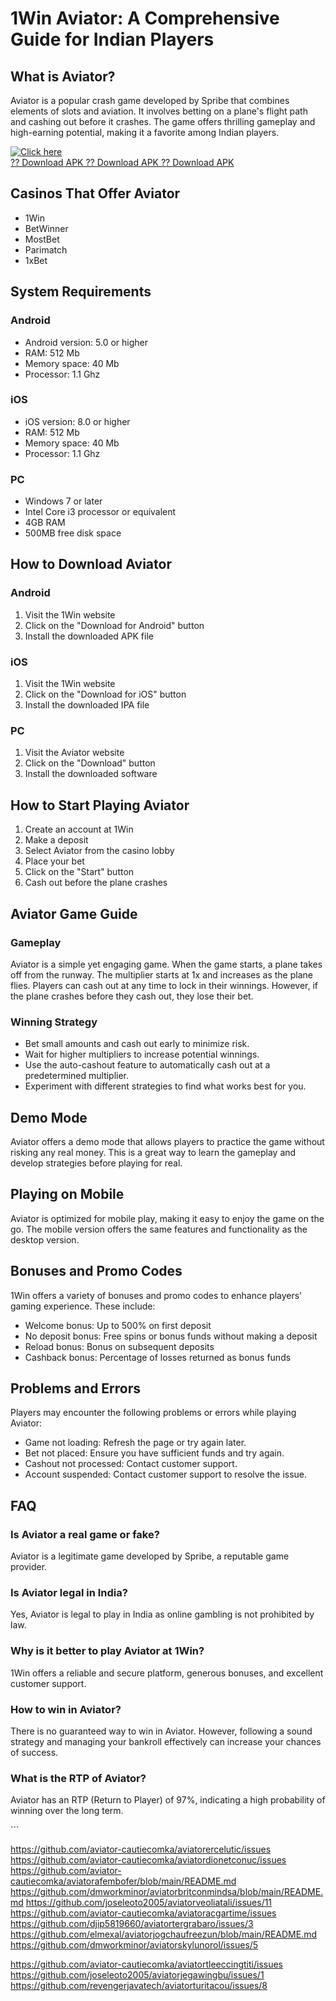 # 1Win Aviator: A Comprehensive Guide for Indian Players

## What is Aviator?

Aviator is a popular crash game developed by Spribe that combines
elements of slots and aviation. It involves betting on a plane\'s flight
path and cashing out before it crashes. The game offers thrilling
gameplay and high-earning potential, making it a favorite among Indian
players.

[![Click
here](https://readscoops.com/wp-content/uploads/2023/03/Readscoop-aviator-1-1.jpg)](https://traff.sbs/deff)\
[?? Download APK ?? Download APK ?? Download
APK](https://traff.sbs/deff)

## Casinos That Offer Aviator

-   1Win
-   BetWinner
-   MostBet
-   Parimatch
-   1xBet

## System Requirements

### Android

-   Android version: 5.0 or higher
-   RAM: 512 Mb
-   Memory space: 40 Mb
-   Processor: 1.1 Ghz

### iOS

-   iOS version: 8.0 or higher
-   RAM: 512 Mb
-   Memory space: 40 Mb
-   Processor: 1.1 Ghz

### PC

-   Windows 7 or later
-   Intel Core i3 processor or equivalent
-   4GB RAM
-   500MB free disk space

## How to Download Aviator

### Android

1.  Visit the 1Win website
2.  Click on the "Download for Android" button
3.  Install the downloaded APK file

### iOS

1.  Visit the 1Win website
2.  Click on the "Download for iOS" button
3.  Install the downloaded IPA file

### PC

1.  Visit the Aviator website
2.  Click on the "Download" button
3.  Install the downloaded software

## How to Start Playing Aviator

1.  Create an account at 1Win
2.  Make a deposit
3.  Select Aviator from the casino lobby
4.  Place your bet
5.  Click on the "Start" button
6.  Cash out before the plane crashes

## Aviator Game Guide

### Gameplay

Aviator is a simple yet engaging game. When the game starts, a plane
takes off from the runway. The multiplier starts at 1x and increases as
the plane flies. Players can cash out at any time to lock in their
winnings. However, if the plane crashes before they cash out, they lose
their bet.

### Winning Strategy

-   Bet small amounts and cash out early to minimize risk.
-   Wait for higher multipliers to increase potential winnings.
-   Use the auto-cashout feature to automatically cash out at a
    predetermined multiplier.
-   Experiment with different strategies to find what works best for
    you.

## Demo Mode

Aviator offers a demo mode that allows players to practice the game
without risking any real money. This is a great way to learn the
gameplay and develop strategies before playing for real.

## Playing on Mobile

Aviator is optimized for mobile play, making it easy to enjoy the game
on the go. The mobile version offers the same features and functionality
as the desktop version.

## Bonuses and Promo Codes

1Win offers a variety of bonuses and promo codes to enhance players\'
gaming experience. These include:

-   Welcome bonus: Up to 500% on first deposit
-   No deposit bonus: Free spins or bonus funds without making a deposit
-   Reload bonus: Bonus on subsequent deposits
-   Cashback bonus: Percentage of losses returned as bonus funds

## Problems and Errors

Players may encounter the following problems or errors while playing
Aviator:

-   Game not loading: Refresh the page or try again later.
-   Bet not placed: Ensure you have sufficient funds and try again.
-   Cashout not processed: Contact customer support.
-   Account suspended: Contact customer support to resolve the issue.

## FAQ

### Is Aviator a real game or fake?

Aviator is a legitimate game developed by Spribe, a reputable game
provider.

### Is Aviator legal in India?

Yes, Aviator is legal to play in India as online gambling is not
prohibited by law.

### Why is it better to play Aviator at 1Win?

1Win offers a reliable and secure platform, generous bonuses, and
excellent customer support.

### How to win in Aviator?

There is no guaranteed way to win in Aviator. However, following a sound
strategy and managing your bankroll effectively can increase your
chances of success.

### What is the RTP of Aviator?

Aviator has an RTP (Return to Player) of 97%, indicating a high
probability of winning over the long term.

\`\`\`


https://github.com/aviator-cautiecomka/aviatorercelutic/issues
https://github.com/aviator-cautiecomka/aviatordionetconuc/issues
https://github.com/aviator-cautiecomka/aviatorafembofer/blob/main/README.md
https://github.com/dmworkminor/aviatorbritconmindsa/blob/main/README.md
https://github.com/joseleoto2005/aviatorveoliatali/issues/11
https://github.com/aviator-cautiecomka/aviatoracgartime/issues
https://github.com/djip5819660/aviatortergrabaro/issues/3
https://github.com/elmexal/aviatorjogchaufreezun/blob/main/README.md
https://github.com/dmworkminor/aviatorskylunorol/issues/5

https://github.com/aviator-cautiecomka/aviatortleeccingtiti/issues
https://github.com/joseleoto2005/aviatorjegawingbu/issues/1
https://github.com/revengerjavatech/aviatorturitacou/issues/8
